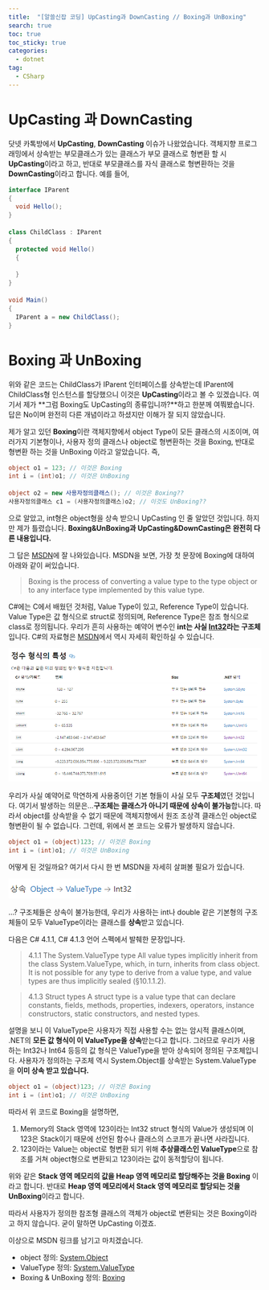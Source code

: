 ```yaml
---
title:  "[알쓸신잡 코딩] UpCasting과 DownCasting // Boxing과 UnBoxing"
search: true
toc: true
toc_sticky: true
categories: 
  - dotnet
tag:
  - CSharp
---
```


# UpCasting 과 DownCasting
닷넷 카톡방에서 **UpCasting**, **DownCasting** 이슈가 나왔었습니다.
객체지향 프로그래밍에서 상속받는 부모클래스가 있는 클래스가 부모 클래스로 형변환 할 시 **UpCasting**이라고 하고, 반대로 부모클래스를 자식 클래스로 형변환하는 것을 **DownCasting**이라고 합니다.
예를 들어,

```cs
interface IParent
{
  void Hello();
}

class ChildClass : IParent
{
  protected void Hello()
  {

  }
}

void Main()
{
  IParent a = new ChildClass();
}
```

# Boxing 과 UnBoxing
위와 같은 코드는 ChildClass가 IParent 인터페이스를 상속받는데 IParent에 ChildClass형 인스턴스를 할당했으니 이것은 **UpCasting**이라고 볼 수 있겠습니다.
여기서 제가 **그럼 Boxing도 UpCasting의 종류입니까?**하고 한분께 여쭤봤습니다.
답은 No이며 완전히 다른 개념이라고 하셨지만 이해가 잘 되지 않았습니다.

제가 알고 있던 **Boxing**이란
객체지향에서 object Type이 모든 클래스의 시조이며, 여러가지 기본형이나, 사용자 정의 클래스나 object로 형변환하는 것을 Boxing, 반대로 형변환 하는 것을 UnBoxing 이라고 알았습니다.
즉,

```cs
object o1 = 123; // 이것은 Boxing
int i = (int)o1; // 이것은 UnBoxing

object o2 = new 사용자정의클래스(); // 이것은 Boxing??
사용자정의클래스 c1 = (사용자정의클래스)o2; // 이것도 UnBoxing??
```

으로 알았고, int형은 object형을 상속 받으니 UpCasting 인 줄 알았던 것입니다. 하지만 제가 틀렸습니다.
**Boxing&UnBoxing과 UpCasting&DownCasting은 완전히 다른 내용입니다.**

그 답은 [MSDN](https://docs.microsoft.com/ko-kr/dotnet/csharp/programming-guide/types/boxing-and-unboxing)에 잘 나와있습니다.
MSDN을 보면, 가장 첫 문장에 Boxing에 대하여 아래와 같이 써있습니다.

>Boxing is the process of converting a value type to the type object or to any interface type implemented by this value type.

C#에는 C에서 배웠던 것처럼, Value Type이 있고, Reference Type이 있습니다.
Value Type은 값 형식으로 struct로 정의되며, Reference Type은 참조 형식으로 class로 정의됩니다.
우리가 흔히 사용하는 예약어 변수인 **int는 사실 [Int32](https://docs.microsoft.com/ko-kr/dotnet/api/system.int32?view=netframework-4.8)라는 구조체**입니다.
C#의 자료형은 [MSDN](https://docs.microsoft.com/ko-kr/dotnet/csharp/language-reference/builtin-types/integral-numeric-types)에서 역시 자세히 확인하실 수 있습니다.

![CSharp_struct1](/assets/images/UpCasting&DownCasting_Boxing&UnBoxing(1).PNG)

우리가 사실 예약어로 막연하게 사용중이던 기본 형들이 사실 모두 **구조체**였던 것입니다.
여기서 발생하는 의문은...**구조체는 클래스가 아니기 때문에 상속이 불가능**합니다.
따라서 object를 상속받을 수 없기 때문에 객체지향에서 원조 조상격 클래스인 object로 형변환이 될 수 없습니다.
그런데, 위에서 본 코드는 오류가 발생하지 않습니다.

```cs
object o1 = (object)123; // 이것은 Boxing
int i = (int)o1; // 이것은 UnBoxing
```

어떻게 된 것일까요? 여기서 다시 한 번 MSDN을 자세히 살펴볼 필요가 있습니다.

![CSharp_struct2](/assets/images/UpCasting&DownCasting_Boxing&UnBoxing(2).PNG)

...? 구조체들은 상속이 불가능한데, 우리가 사용하는 int나 double 같은 기본형의 구조체들이 모두 ValueType이라는 클래스를 **상속**받고 있습니다.

다음은 C# 4.1.1, C# 4.1.3 언어 스펙에서 발췌한 문장입니다.

>4.1.1 The System.ValueType type
>All value types implicitly inherit from the class System.ValueType, which, in turn, inherits from class object. It is not possible for any type to derive from a value type, and value types are thus implicitly sealed (§10.1.1.2).

>4.1.3 Struct types
>A struct type is a value type that can declare constants, fields, methods, properties, indexers, operators, instance constructors, static constructors, and nested types.

설명을 보니 이 ValueType은 사용자가 직접 사용할 수는 없는 암시적 클래스이며, .NET의 **모든 값 형식이 이 ValueType을 상속**받는다고 합니다.
그러므로 우리가 사용하는 Int32나 Int64 등등의 값 형식은 ValueType을 받아 상속되어 정의된 구조체입니다.
사용자가 정의하는 구조체 역시 System.Object를 상속받는 System.ValueType을 **이미 상속 받고 있습니다.**

```cs
object o1 = (object)123; // 이것은 Boxing
int i = (int)o1; // 이것은 UnBoxing
```

따라서 위 코드로 Boxing을 설명하면,

1. Memory의 Stack 영역에 123이라는 Int32 struct 형식의 Value가 생성되며 이 123은 Stack이기 때문에 선언된 함수나 클래스의 스코프가 끝나면 사라집니다.
2. 123이라는 Value는 object로 형변환 되기 위해 **추상클래스인 ValueType**으로 참조를 거쳐 object형으로 변환되고 123이라는 값이 동적할당이 됩니다.

위와 같은 **Stack 영역 메모리의 값을 Heap 영역 메모리로 할당해주는 것을 Boxing** 이라고 합니다.
반대로 **Heap 영역 메모리에서 Stack 영역 메모리로 할당되는 것을 UnBoxing**이라고 합니다.

따라서 사용자가 정의한 참조형 클래스의 객체가 object로 변환되는 것은 Boxing이라고 하지 않습니다. 굳이 말하면 UpCasting 이겠죠.

이상으로 MSDN 링크를 남기고 마치겠습니다.

- object 정의: [System.Object](https://docs.microsoft.com/ko-kr/dotnet/api/system.object?view=netframework-4.8)
- ValueType 정의: [System.ValueType](https://docs.microsoft.com/ko-kr/dotnet/api/system.valuetype?view=netframework-4.8)
- Boxing & UnBoxing 정의: [Boxing](https://docs.microsoft.com/ko-kr/dotnet/csharp/programming-guide/types/boxing-and-unboxing)

